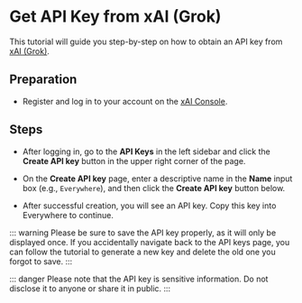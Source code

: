 <script lang="ts" setup>
  import HorizontalCenterImg from "/.vitepress/components/Common/HorizontalCenterImg.vue";
</script>

# Get API Key from xAI (Grok)

This tutorial will guide you step-by-step on how to obtain an API key from [xAI (Grok)](https://x.ai).

## Preparation

- Register and log in to your account on the [xAI Console](https://console.x.ai).

## Steps

- After logging in, go to the **API Keys** in the left sidebar and click the **Create API key** button in the upper right corner of the page.

<HorizontalCenterImg
    src="/model-provider/xai/api-key-page.webp"
    alt="API Keys Page"
  />

- On the **Create API key** page, enter a descriptive name in the **Name** input box (e.g., `Everywhere`), and then click the **Create API key** button below.

<HorizontalCenterImg
    src="/model-provider/xai/create-api-key-form.webp"
    alt="Create API key"
    width="600px"
  />

- After successful creation, you will see an API key. Copy this key into Everywhere to continue.

<HorizontalCenterImg
    src="/model-provider/xai/get-api-key.webp"
    alt="Get API key"
    width="600px"
  />

::: warning
Please be sure to save the API key properly, as it will only be displayed once. If you accidentally navigate back to the API keys page, you can follow the tutorial to generate a new key and delete the old one you forgot to save.
:::

::: danger
Please note that the API key is sensitive information. Do not disclose it to anyone or share it in public.
:::